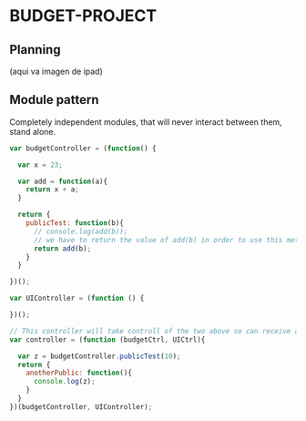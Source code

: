 # BUDGET-PROJECT

## Planning
(aqui va imagen de ipad)

## Module pattern

Completely independent modules, that will never interact between them, stand alone.
```js
var budgetController = (function() {

  var x = 23;

  var add = function(a){
    return x + a;
  }

  return {
    publicTest: function(b){
      // console.log(add(b));
      // we have to return the value of add(b) in order to use this method result outside another module
      return add(b);
    }
  }

})();
```
```js
var UIController = (function () {

})();
```
```js
// This controller will take controll of the two above so can receive as a parameter both of them
var controller = (function (budgetCtrl, UICtrl){

  var z = budgetController.publicTest(10);
  return {
    anotherPublic: function(){
      console.log(z);
    }
  }
})(budgetController, UIController);
```
